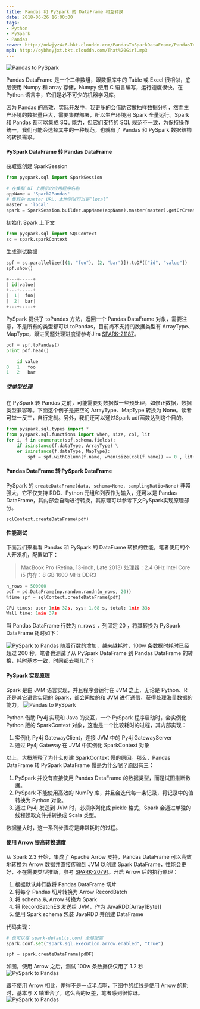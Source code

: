```yaml
---
title: Pandas 和 PySpark 的 DataFrame 相互转换
date: 2018-06-26 16:00:00
tags:
- Python
- PySpark
- Pandas
cover: http://odwjyz4z6.bkt.clouddn.com/PandasToSparkDataFrame/PandasToSparkDataFrame_mini.jpg
mp3: http://oybheyjxt.bkt.clouddn.com/That%20Girl.mp3
---
```


![Pandas to PySpark](http://odwjyz4z6.bkt.clouddn.com/PandasToSparkDataFrame/pyspark-pandas_cover5.jpg)

Pandas DataFrame 是一个二维数组，跟数据库中的 Table 或 Excel 很相似，底层使用 Numpy 和 array 存储，Numpy 使用 C 语言编写，运行速度很快。在 Python 语言中，它们是必不可少的机器学习库。

因为 Pandas 的高效，实际开发中，我更多的会借助它做抽样数据分析，然而生产环境的数据量巨大，需要集群部署，所以生产环境用 Spark 全量运行。Spark 和 Pandas 都可以集成 SQL 能力，但它们支持的 SQL 规范不一致，为保持操作统一，我们可能会选择其中的一种规范，也就有了 Pandas 和 PySpark 数据结构的转换需求。

#### PySpark DataFrame 转 Pandas DataFrame

获取或创建 SparkSession

```python
from pyspark.sql import SparkSession

# 在集群 UI 上展示的应用程序名称
appName = 'Spark2Pandas'
# 集群的 master URL，本地测试可以是“local”
master = 'local'
spark = SparkSession.builder.appName(appName).master(master).getOrCreate()
```


初始化 Spark 上下文

```python
from pyspark.sql import SQLContext
sc = spark.sparkContext
```

生成测试数据

```python
spf = sc.parallelize([(1, "foo"), (2, "bar")]).toDF(["id", "value"])
spf.show()

+---+-----+
| id|value|
+---+-----+
|  1|  foo|
|  2|  bar|
+---+-----+
```

PySpark 提供了 toPandas 方法，返回一个 Pandas DataFrame 对象，需要注意，不是所有的类型都可以 toPandas，目前尚不支持的数据类型有 ArrayType、 MapType，跟进问题处理进度请参考Jira [SPARK-21187](https://issues.apache.org/jira/browse/SPARK-21187)。

```python
pdf = spf.toPandas()
print pdf.head()

	id value
0   1   foo
1   2   bar
```

##### 空类型处理
在 PySpark 转 Pandas 之前，可能需要对数据做一些预处理，如修正数据，数据类型兼容等。下面这个例子是把空的 ArrayType、MapType 转换为 None。读者可举一反三，自行定制。另外，我们还可以通过Spark udf函数达到这个目的。
```python
from pyspark.sql.types import *
from pyspark.sql.functions import when, size, col, lit
for i, f in enumerate(spf.schema.fields):
    if isinstance(f.dataType, ArrayType) \
    or isinstance(f.dataType, MapType):
        spf = spf.withColumn(f.name, when(size(col(f.name)) == 0 , lit(None)).otherwise(col(f.name) ) )
```

#### Pandas DataFrame 转 PySpark DataFrame
PySpark 的 `createDataFrame(data, schema=None, samplingRatio=None)` 非常强大，它不仅支持 RDD、Python 元组和列表作为输入，还可以是 Pandas DataFrame，其内部会自动进行转换，其原理可以参考下文PySpark实现原理部分。
```
sqlContext.createDataFrame(pdf)
```

#### 性能测试
下面我们来看看 Pandas 和 PySpark 的 DataFrame 转换的性能，笔者使用的个人开发机，配置如下：
> MacBook Pro (Retina, 13-inch, Late 2013)
> 处理器：2.4 GHz Intel Core i5
> 内存：8 GB 1600 MHz DDR3

```python
n_rows = 500000
pdf = pd.DataFrame(np.random.randn(n_rows, 20))
%time spf = sqlContext.createDataFrame(pdf)

CPU times: user 1min 32s, sys: 1.08 s, total: 1min 33s
Wall time: 1min 37s
```
当 Pandas DataFrame 行数为 n_rows ，列固定 20 ，将其转换为 PySpark DataFrame 耗时如下：

![PySpark to Pandas](http://odwjyz4z6.bkt.clouddn.com/PandasToSparkDataFrame/PandasToSparkDataFrame_withoutarrow_mini.jpg)
随着行数的增加，越来越耗时，100w 条数据时耗时已经超过 200 秒，笔者也测试了从 PySpark DataFrame 到 Pandas DataFrame 的转换，耗时基本一致，时间都去哪儿了？


#### PySpark 实现原理
Spark 是由 JVM 语言实现，并且程序会运行在 JVM 之上，无论是 Python、R 还是其它语言实现的 Spark，都会间接的和 JVM 进行通信，获得处理海量数据的能力。
![Pandas to PySpark](http://odwjyz4z6.bkt.clouddn.com/PandasToSparkDataFrame/PySpark2_mini.jpg)

Python 借助 Py4j 实现和 Java 的交互，一个 PySpark 程序启动时，会实例化 Python 版的 SparkContext 对象，这也是一个比较耗时的过程，其内部实现：
1. 实例化 Py4j GatewayClient，连接 JVM 中的 Py4j GatewayServer
2. 通过 Py4j Gateway 在 JVM 中实例化 SparkContext 对象

以上，大概解释了为什么创建 SparkContext 慢的原因。那么，Pandas DataFrame 转 PySpark DataFrame 慢是为什么呢？原因有三：
1. PySpark 并没有直接使用 Pandas DataFrame 的数据类型，而是试图推断数据。
2. PySpark 不能使用高效的 NumPy 库，并且会迭代每一条记录，将记录中的值转换为 Python 对象。
3. 通过 Py4j 发送到 JVM 时，必须序列化成 pickle 格式，Spark 会通过单独的线程读取文件并转换成 Scala 类型。

数据量大时，这一系列步骤将是非常耗时的过程。

#### 使用 Arrow 提高转换速度
从 Spark 2.3 开始，集成了 Apache Arrow 支持，Pandas DataFrame 可以高效地转换为 Arrow 数据并直接传输到 JVM 以创建 Spark DataFrame，性能会更好，不在需要类型推断，参考 [SPARK-20791](https://issues.apache.org/jira/browse/SPARK-20791)。开启 Arrow 后的执行原理：
1. 根据默认并行数将 Pandas DataFrame 切片
2. 将每个 Pandas 切片转换为 Arrow RecordBatch
3. 将 schema 从 Arrow 转换为 Spark
4. 将 RecordBatchES 发送给 JVM，作为 JavaRDD[Array[Byte]]
5. 使用 Spark schema 包装 JavaRDD 并创建 DataFrame

代码实现：
```python
# 也可以在 spark-defaults.conf 全局配置
spark.conf.set("spark.sql.execution.arrow.enabled", "true")

spf = spark.createDataFrame(pdDF)
```
如图，使用 Arrow 之后，测试 100w 条数据仅仅用了 1.2 秒
![PySpark to Pandas](http://odwjyz4z6.bkt.clouddn.com/PandasToSparkDataFrame/PandasToSparkDataFrame_witharrow_mini.jpg)

跟不使用 Arrow 相比，差得不是一点半点啊，下图中的红线是使用 Arrow 的耗时，基本与 X 轴重合了，这么高的反差，笔者感到很惊讶。
![PySpark to Pandas](http://odwjyz4z6.bkt.clouddn.com/PandasToSparkDataFrame/PandasToSparkDataFrame_twoline_mini.jpg)
